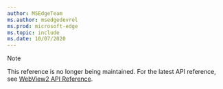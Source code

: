 ```yaml
---
author: MSEdgeTeam
ms.author: msedgedevrel
ms.prod: microsoft-edge
ms.topic: include
ms.date: 10/07/2020
---
```

> [!NOTE]
> This reference is no longer being maintained. For the latest API reference, see [WebView2 API Reference][WebView2APIReference].

<!-- image links -->  

<!-- links -->  

[WebView2APIReference]: /microsoft-edge/webview2/webview2-api-reference "WebView2 API reference" 
